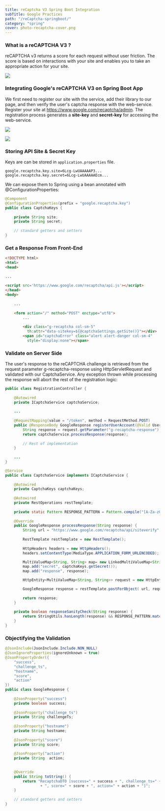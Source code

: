 ```yaml
---
title: reCaptcha V3 Spring Boot Integration
subTitle: Google Practices
path: "/reCaptcha-springboot/"
category: "spring"
cover: photo-recaptcha-cover.png
---
```


### What is a reCAPTCHA V3 ? 

reCAPTCHA v3 returns a score for each request without user friction. The score is based on interactions with your site and enables you to take an appropriate action for your site. 

![](./springboot.jpg)

### Integrating Google's reCAPTCHA V3 on Spring Boot App

We first need to register our site with the service, add their library to our page, and then verify the user's captcha response with the web-service.
Register your site at https://www.google.com/recaptcha/admin. The registration process generates a **site-key** and **secret-key** for accessing the web-service.

![](./Capture.png)

![](./secret-site.png)

### Storing API Site & Secret Key
Keys are can be stored in `application.properties` file.

```text
google.recaptcha.key.site=6Lcg-LwUAAAAAP3...
google.recaptcha.key.secret=6Lcg-LwUAAAAAEcm...
```

We can expose them to Spring using a bean annotated with @ConfigurationProperties:
```java
@Component
@ConfigurationProperties(prefix = "google.recaptcha.key")
public class CaptchaKeys {
 
    private String site;
    private String secret;
 
    // standard getters and setters
}
```

### Get a Response From Front-End
```html
<!DOCTYPE html>
<html>
<head>
 
...
 
<script src='https://www.google.com/recaptcha/api.js'></script>
</head>
<body>
 
    ...
 
    <form action="/" method="POST" enctype="utf8">
        ...
 
        <div class="g-recaptcha col-sm-5"
          th:attr="data-sitekey=${@captchaSettings.getSite()}"></div>
        <span id="captchaError" class="alert alert-danger col-sm-4"
          style="display:none"></span>
```

### Validate on Server Side
The user's response to the reCAPTCHA challenge is retrieved from the request parameter g-recaptcha-response using HttpServletRequest and validated with our CaptchaService. Any exception thrown while processing the response will abort the rest of the registration logic:
```java
public class RegistrationController {
 
    @Autowired
    private ICaptchaService captchaService;
 
    ...
 
    @RequestMapping(value = "/token", method = RequestMethod.POST)
    public @ResponseBody GoogleResponse registerUserAccount(@Valid UserDto accountDto, HttpServletRequest request) {
        String response = request.getParameter("g-recaptcha-response");
        return captchaService.processResponse(response);
 
        // Rest of implementation
    }
 
    ...
}
```
```java
@Service
public class CaptchaService implements ICaptchaService {
 
    @Autowired
    private CaptchaKeys captchaKeys;
 
    @Autowired
    private RestOperations restTemplate;
 
    private static Pattern RESPONSE_PATTERN = Pattern.compile("[A-Za-z0-9_-]+");
 
    @Override
    public GoogleResponse processResponse(String response) {
        String url = "https://www.google.com/recaptcha/api/siteverify";
		
		RestTemplate restTemplate = new RestTemplate();
		
		HttpHeaders headers = new HttpHeaders();
		headers.setContentType(MediaType.APPLICATION_FORM_URLENCODED);

		MultiValueMap<String, String> map= new LinkedMultiValueMap<String, String>();
		map.add("secret", captchaKeys.getSecret());
		map.add("response", response);

		HttpEntity<MultiValueMap<String, String>> request = new HttpEntity<MultiValueMap<String, String>>(map, headers);

		GoogleResponse response = restTemplate.postForObject( url, request, RecaptchaDTO.class );
		
		return response;
    }
 
    private boolean responseSanityCheck(String response) {
        return StringUtils.hasLength(response) && RESPONSE_PATTERN.matcher(response).matches();
    }
}
```

### Objectifying the Validation
```java
@JsonInclude(JsonInclude.Include.NON_NULL)
@JsonIgnoreProperties(ignoreUnknown = true)
@JsonPropertyOrder({
    "success",
    "challenge_ts",
    "hostname",
    "score",
	"action"
})
public class GoogleResponse {
 
    @JsonProperty("success")
    private boolean success;
     
    @JsonProperty("challenge_ts")
    private String challengeTs;
     
    @JsonProperty("hostname")
    private String hostname;
	
	@JsonProperty("score")
	private String score;
     
    @JsonProperty("action")
    private String  action;
 
 
	@Override
	public String toString() {
		return "RecaptchaDTO [success=" + success + ", challenge_ts=" + challenge_ts + ", hostname=" + hostname
				+ ", score=" + score + ", action=" + action + "]";
	}
     
    // standard getters and setters
}
```